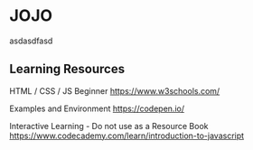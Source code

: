 # JOJO


asdasdfasd

## Learning Resources

HTML / CSS / JS Beginner
https://www.w3schools.com/

Examples and Environment
https://codepen.io/ 

Interactive Learning - Do not use as a Resource Book 
https://www.codecademy.com/learn/introduction-to-javascript